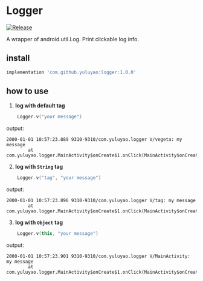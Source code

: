 # Logger


[![Release](https://jitpack.io/v/yuluyao/logger.svg)](https://jitpack.io/#yuluyao/logger)

A wrapper of android.util.Log. Print clickable log info.


## install

```groovy
implementation 'com.github.yuluyao:logger:1.0.0'
```
 
## how to use

1. **log with default tag**

```kotlin
    Logger.v("your message")
```

output:
```
2000-01-01 10:57:23.889 9310-9310/com.yuluyao.logger V/vegeta: my message
        at com.yuluyao.logger.MainActivity$onCreate$1.onClick(MainActivity$onCreate$1.java:13)
```

2. **log with `String` tag**

```kotlin
    Logger.v("tag", "your message")
```

output:
```
2000-01-01 10:57:23.896 9310-9310/com.yuluyao.logger V/tag: my message
        at com.yuluyao.logger.MainActivity$onCreate$1.onClick(MainActivity$onCreate$1.java:14)
```

3. **log with `Object` tag**

```kotlin
    Logger.v(this, "your message")
```

output:
```
2000-01-01 10:57:23.901 9310-9310/com.yuluyao.logger V/MainActivity: my message
        at com.yuluyao.logger.MainActivity$onCreate$1.onClick(MainActivity$onCreate$1.java:22)
```
